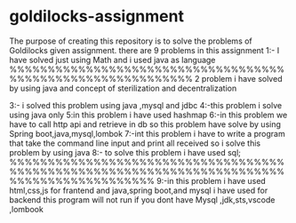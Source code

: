 # goldilocks-assignment
The purpose of creating this repository is to solve the problems of Goldilocks given assignment.
there are 9 problems  in this assignment
1:-
I have solved just using Math and i used java as language 
%%%%%%%%%%%%%%%%%%%%%%%%%%%%%%%%%%%%%%%%%%%%%%%%%%%%%%%%%%%%
2 problem i have solved by using java and concept of sterilization and decentralization

3:- i solved this problem using java ,mysql and jdbc
4:-this problem i solve using java only 
5:in this problem i have used hashmap
6:-in this problem we have to call http api and retrieve in db so this problem have solve by using Spring boot,java,mysql,lombok
7:-int this problem  i have to write a program that take the command line input and print all received so i solve this problem
by using java 
8:- to solve this problem i have used sql;
%%%%%%%%%%%%%%%%%%%%%%%%%%%%%%%%%%%%%%%%%%%%%%%%%%%%%%%%%%%%%%%%%%%%%%%%%%%%%%%%%%%%%%%%%%%
9:-in this problem i have used html,css,js for frantend and java,spring boot,and mysql i have used for backend
this program will not run if you dont have Mysql ,jdk,sts,vscode ,lombook
